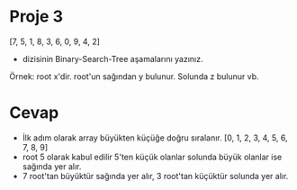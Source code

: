 # Proje 3

[7, 5, 1, 8, 3, 6, 0, 9, 4, 2]

- dizisinin Binary-Search-Tree aşamalarını yazınız.

Örnek: root x'dir. root'un sağından y bulunur. Solunda z bulunur vb.

# Cevap

- İlk adım olarak array büyükten küçüğe doğru sıralanır. [0, 1, 2, 3, 4, 5, 6, 7, 8, 9]
- root 5 olarak kabul edilir 5'ten küçük olanlar solunda büyük olanlar ise sağında yer alır.
- 7 root'tan büyüktür sağında yer alır, 3 root'tan küçüktür solunda yer alır.
